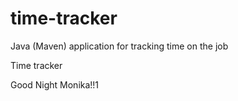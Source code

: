 # time-tracker
Java (Maven) application for tracking time on the job

Time tracker

Good Night Monika!!1
